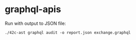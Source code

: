 # graphql-apis

Run with output to JSON file:

```
./42c-ast graphql audit -o report.json exchange.graphql
```
